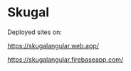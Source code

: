 # Skugal

Deployed sites on:

https://skugalangular.web.app/

https://skugalangular.firebaseapp.com/
